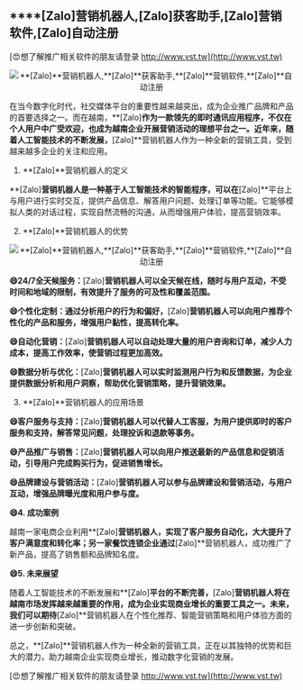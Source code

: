## ****[Zalo]**营销机器人,**[Zalo]**获客助手,**[Zalo]**营销软件,**[Zalo]**自动注册**

[😍想了解推广相关软件的朋友请登录 http://www.vst.tw](http://www.vst.tw)

 <center><img src="https://vst.tw/MP4/tuiguang/png/4.png" alt="**[Zalo]**营销机器人,**[Zalo]**获客助手,**[Zalo]**营销软件,**[Zalo]**自动注册"></center>

在当今数字化时代，社交媒体平台的重要性越来越突出，成为企业推广品牌和产品的首要选择之一。而在越南，**[Zalo]**作为一款领先的即时通讯应用程序，不仅在个人用户中广受欢迎，也成为越南企业开展营销活动的理想平台之一。近年来，随着人工智能技术的不断发展，**[Zalo]**营销机器人作为一种全新的营销工具，受到越来越多企业的关注和应用。

1. **[Zalo]**营销机器人的定义

**[Zalo]**营销机器人是一种基于人工智能技术的智能程序，可以在**[Zalo]**平台上与用户进行实时交互，提供产品信息、解答用户问题、处理订单等功能。它能够模拟人类的对话过程，实现自然流畅的沟通，从而增强用户体验，提高营销效率。

2. **[Zalo]**营销机器人的优势

 <center><img src="https://vst.tw/MP4/tuiguang/png/5.png" alt="**[Zalo]**营销机器人,**[Zalo]**获客助手,**[Zalo]**营销软件,**[Zalo]**自动注册"></center>

**😄24/7全天候服务：**[Zalo]**营销机器人可以全天候在线，随时与用户互动，不受时间和地域的限制，有效提升了服务的可及性和覆盖范围。**

**😄个性化定制：通过分析用户的行为和偏好，**[Zalo]**营销机器人可以向用户推荐个性化的产品和服务，增强用户黏性，提高转化率。**

**😄自动化营销：**[Zalo]**营销机器人可以自动处理大量的用户咨询和订单，减少人力成本，提高工作效率，使营销过程更加高效。**

**😄数据分析与优化：**[Zalo]**营销机器人可以实时监测用户行为和反馈数据，为企业提供数据分析和用户洞察，帮助优化营销策略，提升营销效果。**

3. **[Zalo]**营销机器人的应用场景

**😄客户服务与支持：**[Zalo]**营销机器人可以代替人工客服，为用户提供即时的客户服务和支持，解答常见问题，处理投诉和退款等事务。**

**😄产品推广与销售：**[Zalo]**营销机器人可以向用户推送最新的产品信息和促销活动，引导用户完成购买行为，促进销售增长。**

**😄品牌建设与营销活动：**[Zalo]**营销机器人可以参与品牌建设和营销活动，与用户互动，增强品牌曝光度和用户参与度。**

**😄4. 成功案例**

越南一家电商企业利用**[Zalo]**营销机器人，实现了客户服务自动化，大大提升了客户满意度和转化率；另一家餐饮连锁企业通过**[Zalo]**营销机器人，成功推广了新产品，提高了销售额和品牌知名度。

**😄5. 未来展望**

随着人工智能技术的不断发展和**[Zalo]**平台的不断完善，**[Zalo]**营销机器人将在越南市场发挥越来越重要的作用，成为企业实现商业增长的重要工具之一。未来，我们可以期待**[Zalo]**营销机器人在个性化推荐、智能营销策略和用户体验方面的进一步创新和突破。

总之，**[Zalo]**营销机器人作为一种全新的营销工具，正在以其独特的优势和巨大的潜力，助力越南企业实现商业增长，推动数字化营销的发展。

[😍想了解推广相关软件的朋友请登录 http://www.vst.tw](http://www.vst.tw)



